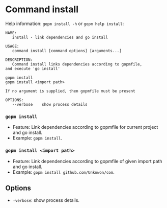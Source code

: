 Command install
====

Help information: `gopm install -h` or `gopm help install`:

	NAME:
	   install - link dependencies and go install
	
	USAGE:
	   command install [command options] [arguments...]
	
	DESCRIPTION:
	   Command install links dependencies according to gopmfile,
	and execute 'go install'
	
	gopm install
	gopm install <import path>
	
	If no argument is supplied, then gopmfile must be present
	
	OPTIONS:
	   --verbose	show process details
   
### `gopm install`

- Feature: Link dependencies according to gopmfile for current project and go install.
- Example: `gopm install`.

### `gopm install <import path>`

- Feature: Link dependencies according to gopmfile of given import path and go install.
- Example: `gopm install github.com/Unknwon/com`.

## Options

- `-verbose`: show process details.